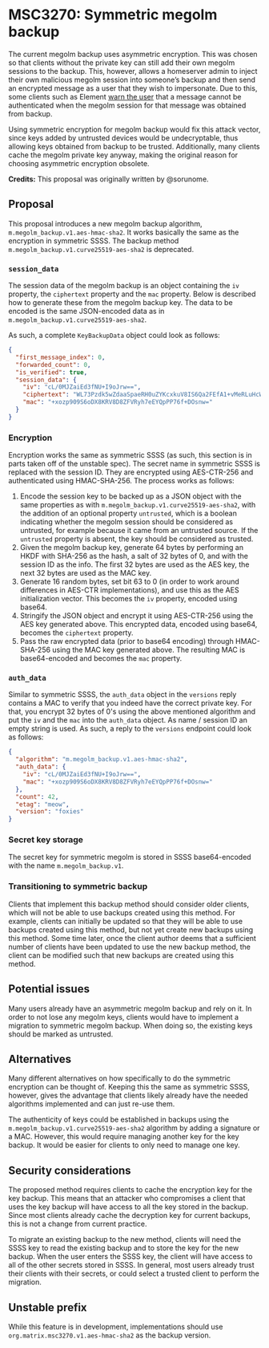 # MSC3270: Symmetric megolm backup
The current megolm backup uses asymmetric encryption. This was chosen so that
clients without the private key can still add their own megolm sessions to the
backup. This, however, allows a homeserver admin to inject their own malicious
megolm session into someone’s backup and then send an encrypted message as a user
that they wish to impersonate.  Due to this, some clients such as Element [warn the
user](https://github.com/vector-im/element-web/issues/14323#issuecomment-740855963)
that a message cannot be authenticated when the megolm session for that
message was obtained from backup.

Using symmetric encryption for megolm backup would fix this attack vector,
since keys added by untrusted devices would be undecryptable, thus allowing keys
obtained from backup to be trusted.  Additionally, many clients cache the
megolm private key anyway, making the original reason for choosing asymmetric
encryption obsolete.

**Credits:** This proposal was originally written by @sorunome.

## Proposal
This proposal introduces a new megolm backup algorithm, `m.megolm_backup.v1.aes-hmac-sha2`.
It works basically the same as the encryption in symmetric SSSS. The backup method `m.megolm_backup.v1.curve25519-aes-sha2`
is deprecated.

### `session_data`
The session data of the megolm backup is an object containing the `iv` property, the `ciphertext`
property and the `mac` property. Below is described how to generate these from the megolm backup key.
The data to be encoded is the same JSON-encoded data as in `m.megolm_backup.v1.curve25519-aes-sha2`.

As such, a complete `KeyBackupData` object could look as follows:

```json
{
  "first_message_index": 0,
  "forwarded_count": 0,
  "is_verified": true,
  "session_data": {
    "iv": "cL/0MJZaiEd3fNU+I9oJrw==",
    "ciphertext": "WL73Pzdk5wZdaaSpaeRH0uZYKcxkuV8IS6Qa2FEfA1+vMeRLuHcWlXbMX0w=",
    "mac": "+xozp909S6oDX8KRV8D8ZFVRyh7eEYQpPP76f+DOsnw="
  }
}
```

### Encryption
Encryption works the same as symmetric SSSS (as such, this section is in parts taken off of the unstable
spec). The secret name in symmetric SSSS is replaced with the session ID. They are encrypted using
AES-CTR-256 and authenticated using HMAC-SHA-256. The process works as follows:

1. Encode the session key to be backed up as a JSON object with the same
   properties as with `m.megolm_backup.v1.curve25519-aes-sha2`, with the
   addition of an optional property `untrusted`, which is a boolean indicating
   whether the megolm session should be considered as untrusted, for example
   because it came from an untrusted source.  If the `untrusted` property is
   absent, the key should be considered as trusted.
2. Given the megolm backup key, generate 64 bytes by performing an HKDF with SHA-256 as the hash, a
   salt of 32 bytes of 0, and with the session ID as the info. The first 32 bytes are used as the AES
   key, the next 32 bytes are used as the MAC key.
3. Generate 16 random bytes, set bit 63 to 0 (in order to work around differences in AES-CTR implementations),
   and use this as the AES initialization vector. This becomes the `iv` property, encoded using base64.
4. Stringify the JSON object and encrypt it using AES-CTR-256 using the AES key
   generated above. This encrypted data, encoded using base64, becomes the
   `ciphertext` property.
5. Pass the raw encrypted data (prior to base64 encoding) through HMAC-SHA-256 using the MAC key generated
   above. The resulting MAC is base64-encoded and becomes the `mac` property.

### `auth_data`
Similar to symmetric SSSS, the `auth_data` object in the `versions` reply contains a MAC to verify
that you indeed have the correct private key. For that, you encrypt 32 bytes of 0's using the above
mentioned algorithm and put the `iv` and the `mac` into the `auth_data` object. As name / session ID
an empty string is used. As such, a reply to the `versions` endpoint could look as follows:

```json
{
  "algorithm": "m.megolm_backup.v1.aes-hmac-sha2",
  "auth_data": {
    "iv": "cL/0MJZaiEd3fNU+I9oJrw==",
    "mac": "+xozp909S6oDX8KRV8D8ZFVRyh7eEYQpPP76f+DOsnw="
  },
  "count": 42,
  "etag": "meow",
  "version": "foxies"
}
```

### Secret key storage
The secret key for symmetric megolm is stored in SSSS base64-encoded with the name `m.megolm_backup.v1`.

### Transitioning to symmetric backup

Clients that implement this backup method should consider older clients,
which will not be able to use backups created using this method.  For example,
clients can initially be updated so that they will be able to use backups
created using this method, but not yet create new backups using this method.
Some time later, once the client author deems that a sufficient number of
clients have been updated to use the new backup method, the client can be
modified such that new backups are created using this method.

## Potential issues
Many users already have an asymmetric megolm backup and rely on it. In order to
not lose any megolm keys, clients would have to implement a migration to
symmetric megolm backup.  When doing so, the existing keys should be marked as
untrusted.

## Alternatives
Many different alternatives on how specifically to do the symmetric encryption can be thought of.
Keeping this the same as symmetric SSSS, however, gives the advantage that clients likely already
have the needed algorithms implemented and can just re-use them.

The authenticity of keys could be established in backups using the
`m.megolm_backup.v1.curve25519-aes-sha2` algorithm by adding a signature or a
MAC.  However, this would require managing another key for the key backup.  It
would be easier for clients to only need to manage one key.

## Security considerations
The proposed method requires clients to cache the encryption key for the key
backup.  This means that an attacker who compromises a client that uses the key
backup will have access to all the key stored in the backup.  Since most
clients already cache the decryption key for current backups, this is not a
change from current practice.

To migrate an existing backup to the new method, clients will need the SSSS key
to read the existing backup and to store the key for the new backup.  When the
user enters the SSSS key, the client will have access to all of the other
secrets stored in SSSS.  In general, most users already trust their clients
with their secrets, or could select a trusted client to perform the migration.

## Unstable prefix
While this feature is in development, implementations should use
`org.matrix.msc3270.v1.aes-hmac-sha2` as the backup version.
